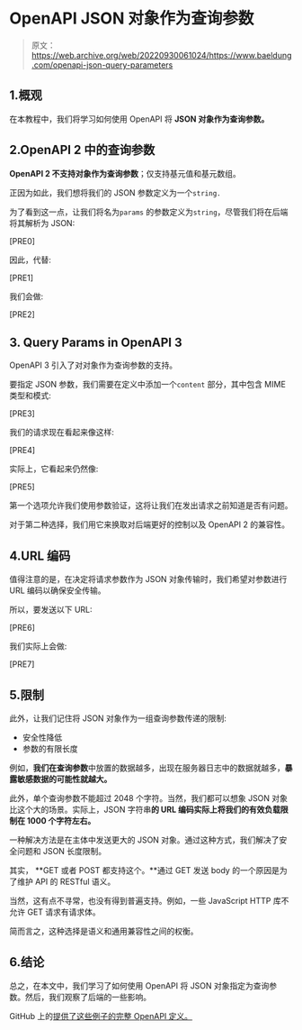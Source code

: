 # OpenAPI JSON 对象作为查询参数

> 原文：<https://web.archive.org/web/20220930061024/https://www.baeldung.com/openapi-json-query-parameters>

## 1.概观

在本教程中，我们将学习如何使用 OpenAPI 将 **JSON 对象作为查询参数。**

## 2.OpenAPI 2 中的查询参数

**OpenAPI 2 不支持对象作为查询参数**；仅支持基元值和基元数组。

正因为如此，我们想将我们的 JSON 参数定义为一个`string.`

为了看到这一点，让我们将名为`params` 的参数定义为`string`，尽管我们将在后端将其解析为 JSON:

[PRE0]

因此，代替:

[PRE1]

我们会做:

[PRE2]

## 3\. Query Params in OpenAPI 3

OpenAPI 3 引入了对对象作为查询参数的支持。

要指定 JSON 参数，我们需要在定义中添加一个`content` 部分，其中包含 MIME 类型和模式:

[PRE3]

我们的请求现在看起来像这样:

[PRE4]

实际上，它看起来仍然像:

[PRE5]

第一个选项允许我们使用参数验证，这将让我们在发出请求之前知道是否有问题。

对于第二种选择，我们用它来换取对后端更好的控制以及 OpenAPI 2 的兼容性。

## 4.URL 编码

值得注意的是，在决定将请求参数作为 JSON 对象传输时，我们希望对参数进行 URL 编码以确保安全传输。

所以，要发送以下 URL:

[PRE6]

我们实际上会做:

[PRE7]

## 5.限制

此外，让我们记住将 JSON 对象作为一组查询参数传递的限制:

*   安全性降低
*   参数的有限长度

例如，**我们在查询参数**中放置的数据越多，出现在服务器日志中的数据就越多，**暴露敏感数据的可能性就越大。**

此外，单个查询参数不能超过 2048 个字符。当然，我们都可以想象 JSON 对象比这个大的场景。实际上，JSON 字符串**的 URL 编码实际上将我们的有效负载限制在 1000 个字符左右。**

一种解决方法是在主体中发送更大的 JSON 对象。通过这种方式，我们解决了安全问题和 JSON 长度限制。

其实， **GET 或者 POST 都支持这个。**通过 GET 发送 body 的一个原因是为了维护 API 的 RESTful 语义。

当然，这有点不寻常，也没有得到普遍支持。例如，一些 JavaScript HTTP 库不允许 GET 请求有请求体。

简而言之，这种选择是语义和通用兼容性之间的权衡。

## 6.结论

总之，在本文中，我们学习了如何使用 OpenAPI 将 JSON 对象指定为查询参数。然后，我们观察了后端的一些影响。

GitHub 上的[提供了这些例子的完整 OpenAPI 定义。](https://web.archive.org/web/20220626080516/https://github.com/eugenp/tutorials/tree/master/spring-web-modules/spring-rest-http)